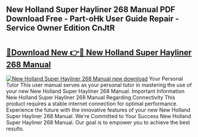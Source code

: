 ## New Holland Super Hayliner 268 Manual PDF Download Free - Part-oHk User Guide Repair - Service Owner Edition CnJtR

# <h2><a href="http://bc7380.oget.top/?id=New+Holland+Super+Hayliner+268+Manual">🔗Download New 👉🔴 New Holland Super Hayliner 268 Manual</a></h2>

[![New Holland Super Hayliner 268 Manual new download](https://i.imgur.com/5g1atiW.png)](http://bc7380.oget.top/?id=New+Holland+Super+Hayliner+268+Manual)
Your Personal Tutor This user manual serves as your personal tutor in mastering the use of your new New Holland Super Hayliner 268 Manual. Important Information New Holland Super Hayliner 268 Manual Regarding Connectivity This product requires a stable internet connection for optimal performance. Experience the future with the innovative features of your new New Holland Super Hayliner 268 Manual. We're Committed to Your Success New Holland Super Hayliner 268 Manual. Our goal is to empower you to achieve the best results.
